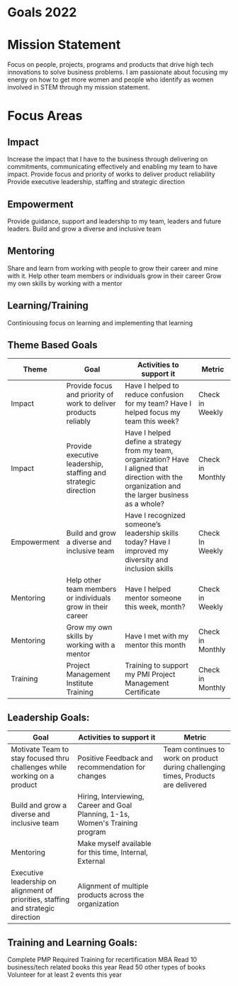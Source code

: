 # Goals 2022

# Mission Statement 
Focus on people, projects, programs and products that drive high tech innovations to solve business problems.  I am passionate about focusing my energy on how to get more women and people who identify as women involved in STEM through my mission statement.


# Focus Areas
## Impact
Increase the impact that I have to the business through delivering on commitments, communicating effectively and enabling my team to have impact.
Provide focus and priority of works to deliver product reliability
Provide executive leadership, staffing and strategic direction

## Empowerment
Provide guidance, support and leadership to my team, leaders and future leaders.
Build and grow a diverse and inclusive team

## Mentoring
Share and learn from working with people to grow their career and mine with it.
Help other team members or individuals grow in their career
Grow my own skills by working with a mentor

## Learning/Training
Continiousing focus on learning and implementing that learning

## Theme Based Goals

| Theme | Goal | Activities to support it | Metric | 
| ----- | ---- | ------------------------ | ------ | 
| Impact| Provide focus and priority of work to deliver products reliably | Have I helped to reduce confusion for my team?  Have I helped focus my team this week? | Check in Weekly |
| Impact | Provide executive leadership, staffing and strategic direction | Have I helped define a strategy from my team, organization? Have I aligned that direction with the organization and the larger business as a whole? | Check in Monthly |
| Empowerment | Build and grow a diverse and inclusive team | Have I recognized someone’s leadership skills today? Have I improved my diversity and inclusion skills | Check In Weekly |
| Mentoring | Help other team members or individuals grow in their career | Have I helped mentor someone this week, month? | Check in Weekly |
| Mentoring | Grow my own skills by working with a mentor | Have I met with my mentor this month | Check in Monthly |
| Training  | Project Management Institute Training | Training to support my PMI Project Management Certificate | Check in Monthly |


## Leadership Goals:
| Goal | Activities to support it | Metric | 
| ---- | ------------------------ | ------ | 
|Motivate Team to stay focused thru challenges while working on a product | Positive Feedback and recommendation for changes | Team continues to work on product during challenging times, Products are delivered |
| Build and grow a diverse and inclusive team | Hiring, Interviewing, Career and Goal Planning, 1-1s, Women's Training program | 
| Mentoring | Make myself available for this time, Internal, External |
| Executive leadership on alignment of priorities, staffing and strategic direction | Alignment of multiple products across the organization |


## Training and Learning Goals:

Complete PMP Required Training for recertification 
MBA 
Read 10 business/tech related books this year
Read 50 other types of books 
Volunteer for at least 2 events this year



